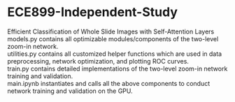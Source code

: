 # ECE899-Independent-Study
Efficient Classification of Whole Slide Images with Self-Attention Layers  
models.py contains all optimizable modules/components of the two-level zoom-in network.  
utilities.py contains all customized helper functions which are used in data preprocessing, network optimization, and plotting ROC curves.  
train.py contains detailed implementations of the two-level zoom-in network training and validation.  
main.ipynb instantiates and calls all the above components to conduct network training and validation on the GPU.
